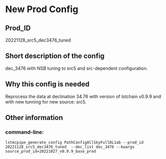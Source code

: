 # New Prod Config

## Prod_ID

20221128_src5_dec3476_tuned

## Short description of the config

dec_3476 with NSB tuning to src5 and src-dependent configuration.

## Why this config is needed

Reprocess the data at declination 34.76 with version of lstchain v0.9.9 and with new tunning for new source: src5.

## Other information


### command-line:
```
lstmcpipe_generate_config PathConfigAllSkyFullDL1ab --prod_id 20221128_src5_dec3476_tuned  --dec_list dec_3476 --kwargs source_prod_id=20221027_v0.9.9_base_prod
```
